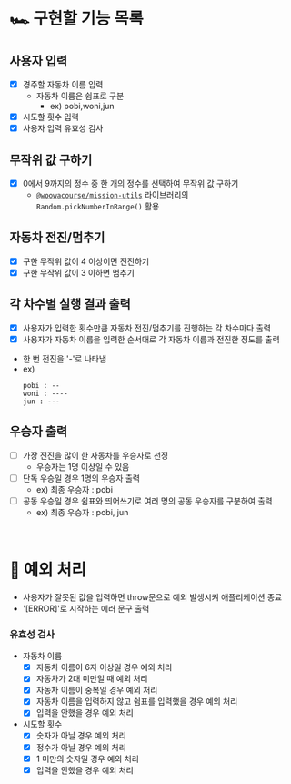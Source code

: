 # 🏎 구현할 기능 목록

## 사용자 입력

- [x] 경주할 자동차 이름 입력
  - 자동차 이름은 쉼표로 구분
    - ex) pobi,woni,jun
- [x] 시도할 횟수 입력
- [x] 사용자 입력 유효성 검사

## 무작위 값 구하기

- [x] 0에서 9까지의 정수 중 한 개의 정수를 선택하여 무작위 값 구하기
  - [`@woowacourse/mission-utils`](https://github.com/woowacourse-projects/javascript-mission-utils) 라이브러리의 `Random.pickNumberInRange()` 활용

## 자동차 전진/멈추기

- [x] 구한 무작위 값이 4 이상이면 전진하기
- [x] 구한 무작위 값이 3 이하면 멈추기

## 각 차수별 실행 결과 출력

- [x] 사용자가 입력한 횟수만큼 자동차 전진/멈추기를 진행하는 각 차수마다 출력
- [x] 사용자가 자동차 이름을 입력한 순서대로 각 자동차 이름과 전진한 정도를 출력
- 한 번 전진을 '-'로 나타냄
- ex)
  ```
  pobi : --
  woni : ----
  jun : ---
  ```

## 우승자 출력

- [ ] 가장 전진을 많이 한 자동차를 우승자로 선정
  - 우승자는 1명 이상일 수 있음
- [ ] 단독 우승일 경우 1명의 우승자 출력
  - ex) 최종 우승자 : pobi
- [ ] 공동 우승일 경우 쉼표와 띄어쓰기로 여러 명의 공동 우승자를 구분하여 출력
  - ex) 최종 우승자 : pobi, jun

<br>

# 🚨 예외 처리

- 사용자가 잘못된 값을 입력하면 throw문으로 예외 발생시켜 애플리케이션 종료
- '[ERROR]'로 시작하는 에러 문구 출력

### 유효성 검사

- 자동차 이름
  - [x] 자동차 이름이 6자 이상일 경우 예외 처리
  - [x] 자동차가 2대 미만일 때 예외 처리
  - [x] 자동차 이름이 중복일 경우 예외 처리
  - [x] 자동차 이름을 입력하지 않고 쉼표를 입력했을 경우 예외 처리
  - [x] 입력을 안했을 경우 예외 처리
- 시도할 횟수
  - [x] 숫자가 아닐 경우 예외 처리
  - [x] 정수가 아닐 경우 예외 처리
  - [x] 1 미만의 숫자일 경우 예외 처리
  - [x] 입력을 안했을 경우 예외 처리
